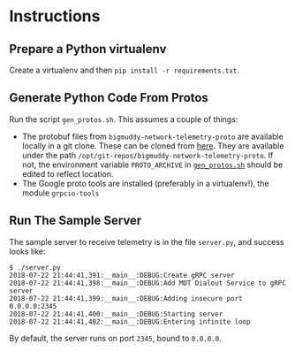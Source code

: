 # Instructions

## Prepare a Python virtualenv

Create a virtualenv and then `pip install -r requirements.txt`.

## Generate Python Code From Protos

Run the script `gen_protos.sh`. This assumes a couple of things:

- The protobuf files from `bigmuddy-network-telemetry-proto` are available locally in a git clone. These can be cloned from [here](https://github.com/cisco/bigmuddy-network-telemetry-proto.git). They are available under the path `/opt/git-repos/bigmuddy-network-telemetry-proto`. If not, the environment variable `PROTO_ARCHIVE` in [`gen_protos.sh`](gen_protos.sh) should be edited to reflect location.
- The Google proto tools are installed (preferably in a virtualenv!), the module `grpcio-tools`


## Run The Sample Server

The sample server to receive telemetry is in the file `server.py`, and success looks like:

```
$ ./server.py
2018-07-22 21:44:41,391:__main__:DEBUG:Create gRPC server
2018-07-22 21:44:41,398:__main__:DEBUG:Add MDT Dialout Service to gRPC server
2018-07-22 21:44:41,399:__main__:DEBUG:Adding insecure port 0.0.0.0:2345
2018-07-22 21:44:41,400:__main__:DEBUG:Starting server
2018-07-22 21:44:41,402:__main__:DEBUG:Entering infinite loop
```

By default, the server runs on port `2345`, bound to `0.0.0.0`.

